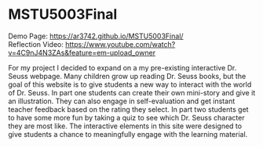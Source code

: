 # MSTU5003Final
Demo Page: https://ar3742.github.io/MSTU5003Final/ <br>
Reflection Video: https://www.youtube.com/watch?v=4C9nJ4N3ZAs&feature=em-upload_owner

For my project I decided to expand on a my pre-existing interactive Dr. Seuss webpage. Many children grow up reading Dr. Seuss books, but the goal of this website is to give students a new way to interact with the world of Dr. Seuss. In part one students can create their own mini-story and give it an illustration. They can also engage in self-evaluation and get instant teacher feedback based on the rating they select. In part two students get to have some more fun by taking a quiz to see which Dr. Seuss character they are most like. The interactive elements in this site were designed to give students a chance to meaningfully engage with the learning material. 
